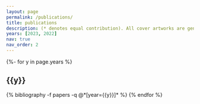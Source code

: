 ```yaml
---
layout: page
permalink: /publications/
title: publications
description: (* denotes equal contribution). All cover artworks are generated by DALL·E 3 with minimum cherry picking.
years: [2023, 2022]
nav: true
nav_order: 2
---
```

<!-- _pages/publications.md -->
<div class="publications">

{%- for y in page.years %}
  <h2 class="year">{{y}}</h2>
  {% bibliography -f papers -q @*[year={{y}}]* %}
{% endfor %}

</div>
